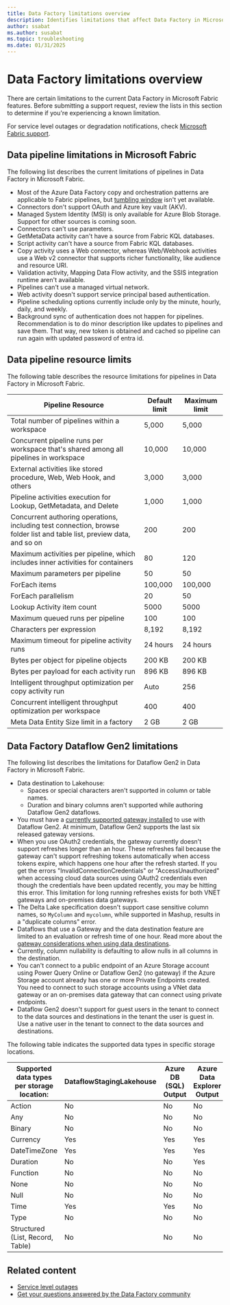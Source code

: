 ```yaml
---
title: Data Factory limitations overview
description: Identifies limitations that affect Data Factory in Microsoft Fabric features.
author: ssabat
ms.author: susabat
ms.topic: troubleshooting
ms.date: 01/31/2025
---
```


# Data Factory limitations overview

There are certain limitations to the current Data Factory in Microsoft Fabric features. Before submitting a support request, review the lists in this section to determine if you're experiencing a known limitation.

For service level outages or degradation notifications, check [Microsoft Fabric support](https://support.fabric.microsoft.com/).  

## Data pipeline limitations in Microsoft Fabric

The following list describes the current limitations of pipelines in Data Factory in Microsoft Fabric.

- Most of the Azure Data Factory copy and orchestration patterns are applicable to Fabric pipelines, but [tumbling window](/azure/data-factory/how-to-create-tumbling-window-trigger) isn't yet available.
-	Connectors don't support OAuth and  Azure key vault (AKV).
-	Managed System Identity (MSI) is only available for Azure Blob Storage. Support for other sources is coming soon. 
-	Connectors can't use parameters.
-	GetMetaData activity can't have a source from Fabric KQL databases.
-	Script activity can't have a source from Fabric KQL databases.
-	Copy activity uses a Web connector, whereas Web/Webhook activities use a Web v2 connector that supports richer functionality, like audience and resource URI.
-	Validation activity, Mapping Data Flow activity, and the SSIS integration runtime aren't available. 
-	Pipelines can't use a managed virtual network.
-	Web activity doesn't support service principal based authentication.
-	Pipeline scheduling options currently include only by the minute, hourly, daily, and weekly.
-	Background sync of authentication does not happen for pipelines. Recommendation is to do minor description like updates to pipelines and save them. That way, new token is obtained and cached so pipeline can run again with updated password of entra id. 

## Data pipeline resource limits

The following table describes the resource limitations for pipelines in Data Factory in Microsoft Fabric.

| Pipeline Resource | Default limit | Maximum limit |
|---|---|---|
| Total number of pipelines within a workspace | 5,000 | 5,000 |
| Concurrent pipeline runs per workspace that's shared among all pipelines in workspace  | 10,000 | 10,000 |
| External activities like stored procedure, Web, Web Hook, and others | 3,000 | 3,000 |
| Pipeline activities execution for Lookup, GetMetadata, and Delete | 1,000 | 1,000 |
| Concurrent authoring operations, including test connection, browse folder list and table list, preview data, and so on | 200 | 200 |
| Maximum activities per pipeline, which includes inner activities for containers | 80 | 120 |
| Maximum parameters per pipeline | 50 | 50 |
| ForEach items | 100,000 | 100,000 |
| ForEach parallelism | 20 | 50 |
| Lookup Activity item count | 5000 | 5000 |
| Maximum queued runs per pipeline | 100 | 100 |
| Characters per expression | 8,192 | 8,192 |
| Maximum timeout for pipeline activity runs | 24 hours | 24 hours |
| Bytes per object for pipeline objects | 200 KB | 200 KB |
| Bytes per payload for each activity run | 896 KB | 896 KB |
| Intelligent throughput optimization per copy activity run | Auto | 256 |
| Concurrent intelligent throughput optimization per workspace | 400 | 400 |
| Meta Data Entity Size limit in a factory | 2 GB | 2 GB |

## Data Factory Dataflow Gen2 limitations

The following list describes the limitations for Dataflow Gen2 in Data Factory in Microsoft Fabric.

- Data destination to Lakehouse:
  - Spaces or special characters aren't supported in column or table names.
  - Duration and binary columns aren't supported while authoring Dataflow Gen2 dataflows.
- You must have a [currently supported gateway installed](/data-integration/gateway/service-gateway-monthly-updates) to use with Dataflow Gen2. At minimum, Dataflow Gen2 supports the last six released gateway versions.
- When you use OAuth2 credentials, the gateway currently doesn't support refreshes longer than an hour. These refreshes fail because the gateway can't support refreshing tokens automatically when access tokens expire, which happens one hour after the refresh started. If you get the errors "InvalidConnectionCredentials" or "AccessUnauthorized" when accessing cloud data sources using OAuth2 credentials even though the credentials have been updated recently, you may be hitting this error. This limitation for long running refreshes exists for both VNET gateways and on-premises data gateways.
- The Delta Lake specification doesn't support case sensitive column names, so `MyColumn` and `mycolumn`, while supported in Mashup, results in a "duplicate columns" error.
- Dataflows that use a Gateway and the data destination feature are limited to an evaluation or refresh time of one hour. Read more about the [gateway considerations when using data destinations](gateway-considerations-output-destinations.md).
- Currently, column nullability is defaulting to allow nulls in all columns in the destination.
- You can't connect to a public endpoint of an Azure Storage account using Power Query Online or Dataflow Gen2 (no gateway) if the Azure Storage account already has one or more Private Endpoints created. You need to connect to such storage accounts using a VNet data gateway or an on-premises data gateway that can connect using private endpoints.
- Dataflow Gen2 doesn't support for guest users in the tenant to connect to the data sources and destinations in the tenant the user is guest in. Use a native user in the tenant to connect to the data sources and destinations.

The following table indicates the supported data types in specific storage locations.

| **Supported data types per storage location:**  | DataflowStagingLakehouse | Azure DB (SQL) Output | Azure Data Explorer Output | Fabric Lakehouse (LH) Output | Fabric Warehouse (WH) Output |
|-------------------------------------------------|--------------------------|-----------------------|----------------------------|------------------------------|------------------------------|
| Action| No| No | No  | No    | No    |
| Any   | No| No | No  | No    | No    |
| Binary| No| No | No  | No    | No    |
| Currency | Yes   | Yes| Yes | Yes   | No    |
| DateTimeZone| Yes   | Yes| Yes | No    | No    |
| Duration | No| No | Yes | No    | No    |
| Function | No| No | No  | No    | No    |
| None  | No| No | No  | No    | No    |
| Null  | No| No | No  | No    | No    |
| Time  | Yes   | Yes| No  | No   | No   |
| Type  | No| No | No  | No    | No    |
| Structured (List, Record, Table)| No| No | No  | No    | No    |

## Related content

- [Service level outages](https://support.fabric.microsoft.com)
- [Get your questions answered by the Data Factory community](https://community.fabric.microsoft.com/t5/Data-Factory-preview-Community/ct-p/datafactory)
